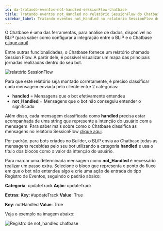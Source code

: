 ```yaml
---
id: da-tratando-eventos-not-handled-sessionFlow-chatbase
title: Tratando eventos not_Handled no relatório SessionFlow do Chatbase
sidebar_label: Tratando eventos not_Handled no relatório SessionFlow do Chatbase
---
```


O Chatbase é uma das ferramentas, para análise de dados, disponível no BLiP (para saber como configurar a integração entre o BLiP e o Chatbase [clique aqui](practice/integrations/integ-chatbase-como-enviar-dados-chatbase.md)).

Entre outras funcionalidades, o Chatbase fornece um relatório chamado Session Flow. A partir dele, é possível visualizar um mapa das principais jornadas realizadas dentro do seu bot.

![relatório SessionFlow](/img/practice/data-analytics/da-tratando-eventos-not-handled-sessioFlow-chatbase-1.png)<br>

Para que este relatório seja montado corretamente, é preciso classificar cada mensagem enviada pelo cliente entre 2 categorias:

* **handled** = Mensagens que o bot efetivamente entendeu
* **not_Handled** = Mensagens que o bot não conseguiu entender o significado

Além disso, cada mensagem classificada como **handled** precisa estar acompanhada de uma string que represente a intenção do usuário com a mensagem. Para saber mais sobre como o Chatbase classifica as mensagens no relatório SessionFlow [clique aqui](https://chatbase.com/documentation/session-flow).

Por padrão, para bots criados no Builder, o BLiP envia ao Chatbase todas as mensagens recebidas pelo seu bot utilizando a categoria **handled** e usa o título dos blocos como o valor da intenção do usuário.

Para marcar uma determinada mensagem como **not_Handled** é necessário realizar um passo extra. Selecione o bloco que representa o ponto do fluxo em que o bot não entendeu algo e crie uma ação de entrada do tipo Registro de Eventos, seguindo o padrão abaixo:

**Categoria**: updateTrack
**Ação**: updateTrack

**Extras**:
**Key**: #updateTrack
**Value**: True

**Key**: notHandled
**Value**: True

Veja o exemplo na imagem abaixo:

![Registro de not_handled chatbase](/img/practice/data-analytics/da-tratando-eventos-not-handled-sessioFlow-chatbase-2.png)